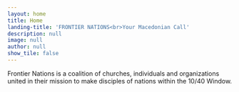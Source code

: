 ```yaml
---
layout: home
title: Home
landing-title: 'FRONTIER NATIONS<br>Your Macedonian Call'
description: null
image: null
author: null
show_tile: false
---
```


Frontier Nations is a coalition of churches, individuals and organizations united in their mission to make disciples of nations within the 10/40 Window.
